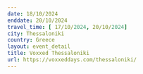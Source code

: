 ```yaml
---
date: 18/10/2024
enddate: 20/10/2024
travel_time: [ 17/10/2024, 20/10/2024]
city: Thessaloniki
country: Greece
layout: event_detail
title: Voxxed Thessaloniki
url: https://voxxeddays.com/thessaloniki/
---
```

